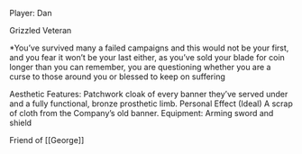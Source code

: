 Player: Dan

Grizzled Veteran

*You’ve survived many a failed campaigns and this would not be your first, and you fear it won’t be your last either, as you’ve sold your blade for coin longer than you can remember, you are questioning whether you are a curse to those around you or blessed to keep on suffering

Aesthetic Features:
	Patchwork cloak of every banner they’ve served under and a fully functional, bronze prosthetic limb.
Personal Effect (Ideal)
	A scrap of cloth from the Company’s old banner.
Equipment:
	Arming sword and shield

Friend of [[George]]
